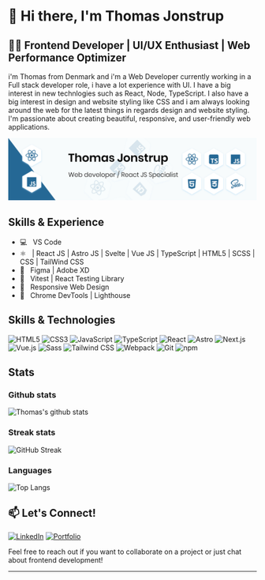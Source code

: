 # 👋 Hi there, I'm Thomas Jonstrup

## 👨‍💻 Frontend Developer | UI/UX Enthusiast | Web Performance Optimizer

i'm Thomas from Denmark and i'm a Web Developer currently working in a Full stack developer role, i have a lot experience with UI. I have a big interest in new technlogies such as React, Node, TypeScript. I also have a big interest in design and website styling like CSS and i am always looking around the web for the latest things in regards design and website styling. I'm passionate about creating beautiful, responsive, and user-friendly web applications.

![Social cover](./assets/images/social-cover.jpg)

## Skills & Experience

-   💻 &nbsp; VS Code
-   ⚛️ &nbsp; | React JS | Astro JS | Svelte | Vue JS | TypeScript | HTML5 | SCSS | CSS | TailWind CSS
-   🎨 &nbsp; Figma | Adobe XD
-   🧪 &nbsp; Vitest | React Testing Library
-   📱 &nbsp; Responsive Web Design
-   🔧 &nbsp; Chrome DevTools | Lighthouse

## Skills & Technologies

![HTML5](https://img.shields.io/badge/-HTML5-E34F26?style=flat-square&logo=html5&logoColor=white)
![CSS3](https://img.shields.io/badge/-CSS3-1572B6?style=flat-square&logo=css3)
![JavaScript](https://img.shields.io/badge/-JavaScript-F7DF1E?style=flat-square&logo=javascript&logoColor=black)
![TypeScript](https://img.shields.io/badge/-TypeScript-007ACC?style=flat-square&logo=typescript&logoColor=white)
![React](https://img.shields.io/badge/-React-61DAFB?style=flat-square&logo=react&logoColor=black)
![Astro](https://img.shields.io/badge/Astro-BC52EE?logo=astro&logoColor=fff&style=flat-square)
![Next.js](https://img.shields.io/badge/-Next.js-000000?style=flat-square&logo=next.js)
![Vue.js](https://img.shields.io/badge/-Vue.js-4FC08D?style=flat-square&logo=vue.js&logoColor=white)
![Sass](https://img.shields.io/badge/-Sass-CC6699?style=flat-square&logo=sass&logoColor=white)
![Tailwind CSS](https://img.shields.io/badge/-Tailwind%20CSS-38B2AC?style=flat-square&logo=tailwind-css&logoColor=white)
![Webpack](https://img.shields.io/badge/-Webpack-8DD6F9?style=flat-square&logo=webpack&logoColor=black)
![Git](https://img.shields.io/badge/-Git-F05032?style=flat-square&logo=git&logoColor=white)
![npm](https://img.shields.io/badge/-npm-CB3837?style=flat-square&logo=npm)

<!--### Code

![](https://img.shields.io/badge/Code-JavaScript-informational?style=flat&logo=javascript&logoColor=white&color=F7DF1E)
![](https://img.shields.io/badge/Code-React-informational?style=flat&logo=react&logoColor=white&color=61DAFB)
![](https://img.shields.io/badge/Code-ReactNative-informational?style=flat&logo=react.native&logoColor=white&color=61DAFB)
![](https://img.shields.io/badge/Code-NodeJS-informational?style=flat&logo=Node.js&logoColor=white&color=339933)
![](https://img.shields.io/badge/Code-CSS3-informational?style=flat&logo=css3&logoColor=white&color=1572B6)
![](https://img.shields.io/badge/Code-SASS-informational?style=flat&logo=sass&logoColor=white&color=CC6699)
![](https://img.shields.io/badge/Code-HTML5-informational?style=flat&logo=html5&logoColor=white&color=E34F26)

### Design

![](https://img.shields.io/badge/Design-AdobeXD-informational?style=flat&logo=adobe%20xd&logoColor=white&color=FF26BE)
![](https://img.shields.io/badge/Design-AdobePhotoshop-informational?style=flat&logo=adobe%20photoshop&logoColor=white&color=31A8FF)

### Tools

![](https://img.shields.io/badge/Tools-VSCode-informational?style=flat&logo=visual-studio-code&logoColor=white&color=007ACC)
![](https://img.shields.io/badge/Tools-Netlify-informational?style=flat&logo=netlify&logoColor=white&color=00C7B7)--->

## Stats

### Github stats

![Thomas's github stats](https://github-readme-stats.vercel.app/api?username=thomasjonstrup&show_icons=true&theme=radical)

### Streak stats

![GitHub Streak](https://github-readme-streak-stats.herokuapp.com/?user=thomasjonstrup&theme=radical)

### Languages

![Top Langs](https://github-readme-stats.vercel.app/api/top-langs/?username=thomasjonstrup&hide=TeX&layout=compact&theme=radical)

## 📫 Let's Connect!

[![LinkedIn](https://img.shields.io/badge/-LinkedIn-0077B5?style=flat-square&logo=LinkedIn&logoColor=white)](https://www.linkedin.com/in/thomasjonstrup/)
[![Portfolio](https://img.shields.io/badge/-Portfolio-000000?style=flat-square&logo=react&logoColor=white)](https://thomasjonstrup.dk)

Feel free to reach out if you want to collaborate on a project or just chat about frontend development!

---
